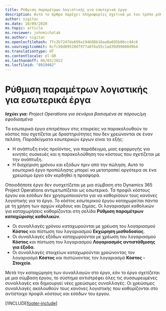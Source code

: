 ```yaml
---
title: Ρύθμιση παραμέτρων λογιστικής για εσωτερικά έργα
description: Αυτό το άρθρο παρέχει πληροφορίες σχετικά με τον τρόπο ρύθμισης λογιστικών πρακτικών για εσωτερικά έργα στο Project Operations.
author: sigitac
ms.date: 10/09/2020
ms.topic: article
ms.reviewer: johnmichalak
ms.author: sigitac
ms.openlocfilehash: 7fc2b7247da699a194688b18aa0a695b06cc44c6
ms.sourcegitcommit: 6cfc50d89528df977a8f6a55c1ad39d99800d9b4
ms.translationtype: HT
ms.contentlocale: el-GR
ms.lasthandoff: 06/03/2022
ms.locfileid: "8919462"
---
```

# <a name="configure-accounting-for-internal-projects"></a>Ρύθμιση παραμέτρων λογιστικής για εσωτερικά έργα

_**Ισχύει για:** Project Operations για σενάρια βασισμένα σε πόρους/μη εφοδιασμένα_

Τα εσωτερικά έργα επιτρέπουν στις εταιρείες να παρακολουθούν το κόστος που σχετίζεται με δραστηριότητες που δεν χρεώνονται σε έναν πελάτη. Παραδείγματα εσωτερικών έργων είναι τα εξής:

- Η ανάπτυξη ενός προϊόντος, για παράδειγμα, μιας εφαρμογής για κινητές συσκευές και η παρακολούθηση του κόστους που σχετίζεται με την ανάπτυξη.
- Η διαχείριση χρόνου και εξόδων πριν από την πώληση. Αυτό το εσωτερικό έργο προπώλησης μπορεί να μετατραπεί αργότερα σε ένα χρεώσιμο έργο εάν κερδηθεί η προσφορά.

Οποιοδήποτε έργο δεν συσχετίζεται με μια σύμβαση στο Dynamics 365 Project Operations αντιμετωπίζεται ως εσωτερικό. Τα προφίλ κόστους έργου και εσόδων δεν χρησιμοποιούντα για να καθορίσουν τους κανόνες λογιστικής για το έργο. Το κόστος εσωτερικού έργου καταχωρείται πάντα με τη χρήση των αρχών κέρδους και ζημίας. Οι λογαριασμοί καθολικών για καταχωρήσεις καθορίζονται στη σελίδα **Ρύθμιση παραμέτρων καταχώρισης καθολικών**.

- Οι συναλλαγές χρόνου καταχωρούνται με χρέωση του λογαριασμού **Κόστος** και πίστωση του λογαριασμού **Εκχώρηση μισθοδοσίας**.
- Οι συναλλαγές εξόδων καταχωρούνται με χρέωση του λογαριασμού **Κόστος** και πίστωση του λογαριασμού **Λογαριασμός αντιστάθμισης για έξοδα**.
- Οι συναλλαγές στοιχείων καταχωρούνται χρεώνοντας τον λογαριασμό **Κόστος** και πιστώνοντας τον λογαριασμό **Κόστος - Στοιχείο**.

Μετά την καταχώρηση των συναλλαγών στο έργο, εάν το έργο σχετίζεται με μια σύμβαση έργου, το σύστημα αντιστρέφει όλες τις συσσωρευμένες συναλλαγές και δημιουργεί νέες χρεώσιμες συναλλαγές. Οι χρεώσιμες συναλλαγές ακολουθούν τους κανόνες λογιστικής που καθορίζονται στο αντίστοιχο προφίλ κόστους και εσόδων του έργου.




[!INCLUDE[footer-include](../includes/footer-banner.md)]
